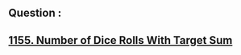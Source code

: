 ## Question : 
<h2> <a href="https://leetcode.com/problems/number-of-dice-rolls-with-target-sum/">1155. Number of Dice Rolls With Target Sum</a>
